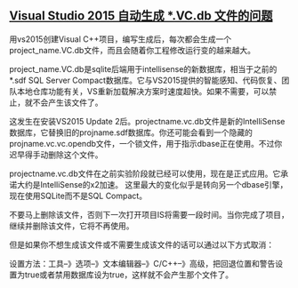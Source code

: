 ## [Visual Studio 2015 自动生成 *.VC.db 文件的问题](https://blog.csdn.net/u012611878/article/details/53574480)
用vs2015创建Visual C++项目，编写生成后，每次都会生成一个project_name.VC.db文件，而且会随着你工程修改运行变的越来越大。

project_name.VC.db是sqlite后端用于intellisense的新数据库，相当于之前的*.sdf SQL Server Compact数据库。它与VS2015提供的智能感知、代码恢复、团队本地仓库功能有关，VS重新加载解决方案时速度超快。如果不需要，可以禁止，就不会产生该文件了。

这发生在安装VS2015 Update 2后。projectname.vc.db文件是新的IntelliSense数据库，它替换旧的projname.sdf数据库。你还可能会看到一个隐藏的projname.vc.vc.opendb文件，一个锁文件，用于指示dbase正在使用。不过你迟早得手动删除这个文件。

projectname.vc.db文件在之前实验阶段就已经可以使用，现在是正式应用。它承诺大约是IntelliSense的x2加速。 这里最大的变化似乎是转向另一个dbase引擎，现在使用SQLite而不是SQL Compact。

不要马上删除该文件，否则下一次打开项目IS将需要一段时间。当你完成了项目，继续并删除该文件，它将不再使用。

但是如果你不想生成该文件或不需要生成该文件的话可以通过以下方式取消：

设置方法：工具–》选项–》文本编辑器–》C/C++–》高级，把回退位置和警告设置为true或者禁用数据库设为true，这样就不会产生那个文件了。
